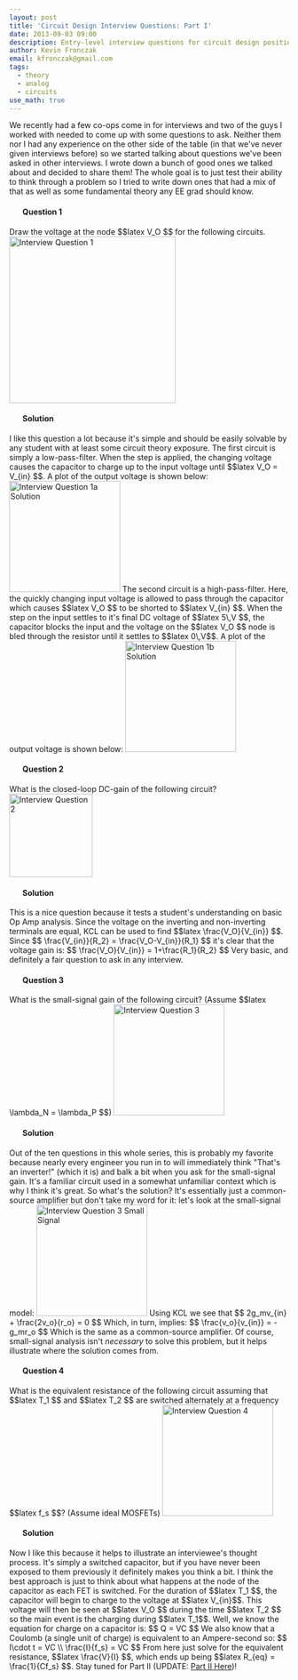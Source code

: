 ```yaml
---
layout: post
title: 'Circuit Design Interview Questions: Part I'
date: 2013-09-03 09:00
description: Entry-level interview questions for circuit design positions
author: Kevin Fronczak
email: kfronczak@gmail.com
tags:
  - theory
  - analog
  - circuits
use_math: true
---
```


We recently had a few co-ops come in for interviews and two of the guys I worked with needed to come up with some questions to ask. Neither them nor I had any experience on the other side of the table (in that we've never given interviews before) so we started talking about questions we've been asked in other interviews. I wrote down a bunch of good ones we talked about and decided to share them! The whole goal is to just test their ability to think through a problem so I tried to write down ones that had a mix of that as well as some fundamental theory any EE grad should know.
<ul>
<h4><strong>Question 1</strong></h4>
</ul>
Draw the voltage at the node $$latex V_O $$ for the following circuits.
<a href="http://kevinfronczak.com/documents/Interview_Questions/interview_filters.png" target="_blank"><img class="aligncenter" alt="Interview Question 1" src="{{ site.baseurl }}/assets/interview_filters.png" height="300" /></a>
<ul>
<h4><strong>Solution</strong></h4>
</ul>
I like this question a lot because it's simple and should be easily solvable by any student with at least some circuit theory exposure. The first circuit is simply a low-pass-filter. When the step is applied, the changing voltage causes the capacitor to charge up to the input voltage until $$latex V_O = V_{in} $$. A plot of the output voltage is shown below:
<a href="http://kevinfronczak.com/documents/Interview_Questions/answer_filters_ckt1.png" target="_blank"><img class="aligncenter" alt="Interview Question 1a Solution" src="{{ site.baseurl }}/assets/answer_filters_ckt1.png" height="200" /></a>
The second circuit is a high-pass-filter. Here, the quickly changing input voltage is allowed to pass through the capacitor which causes $$latex V_O $$ to be shorted to $$latex V_{in} $$. When the step on the input settles to it's final DC voltage of $$latex 5\,V $$, the capacitor blocks the input and the voltage on the $$latex V_O $$ node is bled through the resistor until it settles to $$latex 0\,V$$. A plot of the output voltage is shown below:
<a href="http://kevinfronczak.com/documents/Interview_Questions/answer_filters_ckt2.png" target="_blank"><img class="aligncenter" alt="Interview Question 1b Solution" src="{{ site.baseurl }}/assets/answer_filters_ckt2.png" height="200" /></a>
<ul>
<h4><strong>Question 2</strong></h4>
</ul>
What is the closed-loop DC-gain of the following circuit?
<a href="http://kevinfronczak.com/documents/Interview_Questions/interview_opamp_ldo.png" target="_blank"><img class="aligncenter" alt="Interview Question 2" src="{{ site.baseurl }}/assets/interview_opamp_ldo.png" height="150" /></a>
<ul>
<h4><strong>Solution</strong></h4>
</ul>
This is a nice question because it tests a student's understanding on basic Op Amp analysis.  Since the voltage on the inverting and non-inverting terminals are equal, KCL can be used to find $$latex \frac{V_O}{V_{in}} $$.  Since
$$
\frac{V_{in}}{R_2} = \frac{V_O-V_{in}}{R_1}
$$
it's clear that the voltage gain is:
$$
\frac{V_O}{V_{in}} = 1+\frac{R_1}{R_2}
$$
Very basic, and definitely a fair question to ask in any interview.
<ul>
<h4><strong>Question 3</strong></h4>
</ul>
What is the small-signal gain of the following circuit? (Assume $$latex \lambda_N = \lambda_P $$)
<a href="http://kevinfronczak.com/documents/Interview_Questions/interview_inverter.png" target="_blank"><img class="aligncenter" alt="Interview Question 3" src="{{ site.baseurl }}/assets/interview_inverter.png" height="200" /></a>
<ul>
<h4><strong>Solution</strong></h4>
</ul>
Out of the ten questions in this whole series, this is probably my favorite because nearly every engineer you run in to will immediately think "That's an inverter!" (which it is) and balk a bit when you ask for the small-signal gain.  It's a familiar circuit used in a somewhat unfamiliar context which is why I think it's great.  So what's the solution?  It's essentially just a common-source amplifier but don't take my word for it: let's look at the small-signal model:
<a href="http://kevinfronczak.com/documents/Interview_Questions/interview_inverter_small_signal.png" target="_blank"><img class="aligncenter" alt="Interview Question 3 Small Signal" src="{{ site.baseurl }}/assets/interview_inverter_small_signal.png" height="200" /></a>
Using KCL we see that
$$
2g_mv_{in} + \frac{2v_o}{r_o} = 0
$$
Which, in turn, implies:
$$
\frac{v_o}{v_{in}} = -g_mr_o
$$
Which is the same as a common-source amplifier.  Of course, small-signal analysis isn't <em>necessary</em> to solve this problem, but it helps illustrate where the solution comes from. 
<ul>
<h4><strong>Question 4</strong></h4>
</ul>
What is the equivalent resistance of the following circuit assuming that $$latex T_1 $$ and $$latex T_2 $$ are switched alternately at a frequency $$latex f_s $$?  (Assume ideal MOSFETs)
<a href="http://kevinfronczak.com/documents/Interview_Questions/interview_switched_cap.png" target="_blank"><img class="aligncenter" alt="Interview Question 4" src="{{ site.baseurl }}/assets/interview_switched_cap.png" height="200" /></a>
<ul>
<h4><strong>Solution</strong></h4>
</ul>
Now I like this because it helps to illustrate an interviewee's thought process.  It's simply a switched capacitor, but if you have never been exposed to them previously it definitely makes you think a bit.  I think the best approach is just to think about what happens at the node of the capacitor as each FET is switched.  For the duration of $$latex T_1 $$, the capacitor will begin to charge to the voltage at $$latex V_{in}$$.  This voltage will then be seen at $$latex V_O $$ during the time $$latex T_2 $$ so the main event is the charging during $$latex T_1$$.  Well, we know the equation for charge on a capacitor is:
$$
Q = VC
$$
We also know that a Coulomb (a single unit of charge) is equivalent to an Ampere-second so:
$$
I\cdot t = VC
\\
\frac{I}{f_s} = VC
$$
From here just solve for the equivalent resistance, $$latex \frac{V}{I} $$, which ends up being $$latex R_{eq} = \frac{1}{Cf_s} $$.
Stay tuned for Part II (UPDATE: <a href="http://kevinfronczak.com/blog/electrical-engineering/circuit-design-interview-questions-part-ii/">Part II Here</a>)!
